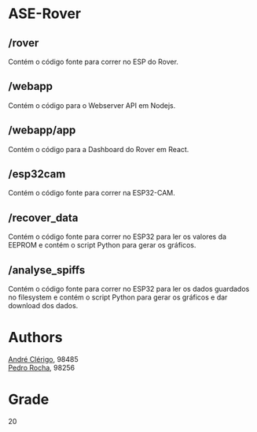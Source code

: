 # ASE-Rover

## /rover
Contém o código fonte para correr no ESP do Rover.

## /webapp
Contém o código para o Webserver API em Nodejs.

## /webapp/app
Contém o código para a Dashboard do Rover em React.

## /esp32cam
Contém o código fonte para correr na ESP32-CAM.

## /recover_data
Contém o código fonte para correr no ESP32 para ler os valores da EEPROM e contém o script Python para gerar os gráficos.

## /analyse_spiffs
Contém o código fonte para correr no ESP32 para ler os dados guardados no filesystem e contém o script Python para gerar os gráficos e dar download dos dados.


# Authors
[André Clérigo](https://github.com/andreclerigo), 98485   
[Pedro Rocha](https://github.com/PedroRocha9), 98256  

# Grade
20
